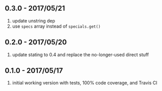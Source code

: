 ## 0.3.0 - 2017/05/21

1. update unstring dep
2. use `specs` array instead of `specials.get()`


## 0.2.0 - 2017/05/20

1. update stating to 0.4 and replace the no-longer-used direct stuff


## 0.1.0 - 2017/05/17

1. initial working version with tests, 100% code coverage, and Travis CI
